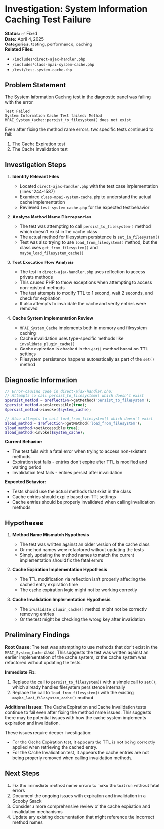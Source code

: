 # Investigation: System Information Caching Test Failure

**Status:** ✅ Fixed  
**Date:** April 4, 2025  
**Categories:** testing, performance, caching  
**Related Files:** 
- `/includes/direct-ajax-handler.php`
- `/includes/class-mpai-system-cache.php`
- `/test/test-system-cache.php`

## Problem Statement

The System Information Caching test in the diagnostic panel was failing with the error:

```
Test Failed
System Information Cache Test failed: Method MPAI_System_Cache::persist_to_filesystem() does not exist
```

Even after fixing the method name errors, two specific tests continued to fail:
1. The Cache Expiration test
2. The Cache Invalidation test

## Investigation Steps

1. **Identify Relevant Files**
   - Located `direct-ajax-handler.php` with the test case implementation (lines 1244-1587)
   - Examined `class-mpai-system-cache.php` to understand the actual cache implementation
   - Reviewed `test-system-cache.php` for the expected test behavior

2. **Analyze Method Name Discrepancies**
   - The test was attempting to call `persist_to_filesystem()` method which doesn't exist in the cache class
   - The actual method for filesystem persistence is `set_in_filesystem()`
   - Test was also trying to use `load_from_filesystem()` method, but the class uses `get_from_filesystem()` and `maybe_load_filesystem_cache()`

3. **Test Execution Flow Analysis**
   - The test in `direct-ajax-handler.php` uses reflection to access private methods
   - This caused PHP to throw exceptions when attempting to access non-existent methods
   - The test attempts to modify TTL to 1 second, wait 2 seconds, and check for expiration
   - It also attempts to invalidate the cache and verify entries were removed

4. **Cache System Implementation Review**
   - `MPAI_System_Cache` implements both in-memory and filesystem caching
   - Cache invalidation uses type-specific methods like `invalidate_plugin_cache()`
   - Cache expiration is checked in the `get()` method based on TTL settings
   - Filesystem persistence happens automatically as part of the `set()` method

## Diagnostic Information

```php
// Error-causing code in direct-ajax-handler.php:
// Attempts to call persist_to_filesystem() which doesn't exist
$persist_method = $reflection->getMethod('persist_to_filesystem');
$persist_method->setAccessible(true);
$persist_method->invoke($system_cache);

// Also attempts to call load_from_filesystem() which doesn't exist
$load_method = $reflection->getMethod('load_from_filesystem');
$load_method->setAccessible(true);
$load_method->invoke($system_cache);
```

**Current Behavior:** 
- The test fails with a fatal error when trying to access non-existent methods
- Expiration test fails - entries don't expire after TTL is modified and waiting period
- Invalidation test fails - entries persist after invalidation

**Expected Behavior:**
- Tests should use the actual methods that exist in the class
- Cache entries should expire based on TTL settings
- Cache entries should be properly invalidated when calling invalidation methods

## Hypotheses

1. **Method Name Mismatch Hypothesis**
   - The test was written against an older version of the cache class
   - Or method names were refactored without updating the tests
   - Simply updating the method names to match the current implementation should fix the fatal errors

2. **Cache Expiration Implementation Hypothesis**
   - The TTL modification via reflection isn't properly affecting the cached entry expiration time
   - The cache expiration logic might not be working correctly

3. **Cache Invalidation Implementation Hypothesis**
   - The `invalidate_plugin_cache()` method might not be correctly removing entries
   - Or the test might be checking the wrong key after invalidation

## Preliminary Findings

**Root Cause:**
The test was attempting to use methods that don't exist in the `MPAI_System_Cache` class. This suggests the test was written against an earlier implementation of the cache system, or the cache system was refactored without updating the tests.

**Immediate Fix:**
1. Replace the call to `persist_to_filesystem()` with a simple call to `set()`, which already handles filesystem persistence internally
2. Replace the call to `load_from_filesystem()` with the existing `maybe_load_filesystem_cache()` method

**Additional Issues:**
The Cache Expiration and Cache Invalidation tests continue to fail even after fixing the method name issues. This suggests there may be potential issues with how the cache system implements expiration and invalidation.

These issues require deeper investigation:
- For the Cache Expiration test, it appears the TTL is not being correctly applied when retrieving the cached entry.
- For the Cache Invalidation test, it appears the cache entries are not being properly removed when calling invalidation methods.

## Next Steps

1. Fix the immediate method name errors to make the test run without fatal errors
2. Document the ongoing issues with expiration and invalidation in a Scooby Snack
3. Consider a more comprehensive review of the cache expiration and invalidation mechanisms
4. Update any existing documentation that might reference the incorrect method names